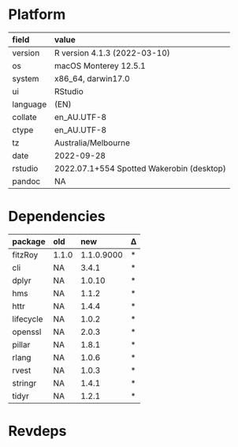 # Platform

|field    |value                                     |
|:--------|:-----------------------------------------|
|version  |R version 4.1.3 (2022-03-10)              |
|os       |macOS Monterey 12.5.1                     |
|system   |x86_64, darwin17.0                        |
|ui       |RStudio                                   |
|language |(EN)                                      |
|collate  |en_AU.UTF-8                               |
|ctype    |en_AU.UTF-8                               |
|tz       |Australia/Melbourne                       |
|date     |2022-09-28                                |
|rstudio  |2022.07.1+554 Spotted Wakerobin (desktop) |
|pandoc   |NA                                        |

# Dependencies

|package   |old   |new        |Δ  |
|:---------|:-----|:----------|:--|
|fitzRoy   |1.1.0 |1.1.0.9000 |*  |
|cli       |NA    |3.4.1      |*  |
|dplyr     |NA    |1.0.10     |*  |
|hms       |NA    |1.1.2      |*  |
|httr      |NA    |1.4.4      |*  |
|lifecycle |NA    |1.0.2      |*  |
|openssl   |NA    |2.0.3      |*  |
|pillar    |NA    |1.8.1      |*  |
|rlang     |NA    |1.0.6      |*  |
|rvest     |NA    |1.0.3      |*  |
|stringr   |NA    |1.4.1      |*  |
|tidyr     |NA    |1.2.1      |*  |

# Revdeps


